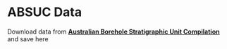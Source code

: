 # ABSUC Data

Download data from [**Australian Borehole Stratigraphic Unit Compilation**](https://ecat.ga.gov.au/geonetwork/srv/eng/catalog.search#/metadata/147641) and save here

